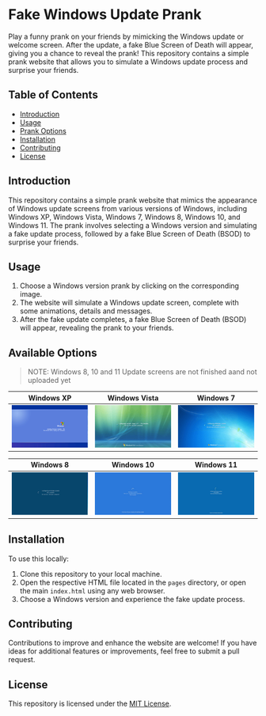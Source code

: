 # Fake Windows Update Prank
Play a funny prank on your friends by mimicking the Windows update or welcome screen. After the update, a fake Blue Screen of Death will appear, giving you a chance to reveal the prank! This repository contains a simple prank website that allows you to simulate a Windows update process and surprise your friends.

## Table of Contents
- [Introduction](#introduction)
- [Usage](#usage)
- [Prank Options](#prank-options)
- [Installation](#installation)
- [Contributing](#contributing)
- [License](#license)

## Introduction
This repository contains a simple prank website that mimics the appearance of Windows update screens from various versions of Windows, including Windows XP, Windows Vista, Windows 7, Windows 8, Windows 10, and Windows 11. The prank involves selecting a Windows version and simulating a fake update process, followed by a fake Blue Screen of Death (BSOD) to surprise your friends.

## Usage
1. Choose a Windows version prank by clicking on the corresponding image.
3. The website will simulate a Windows update screen, complete with some animations, details and messages.
4. After the fake update completes, a fake Blue Screen of Death (BSOD) will appear, revealing the prank to your friends.

## Available Options
> NOTE: Windows 8, 10 and 11 Update screens are not finished aand not uploaded yet

| Windows XP | Windows Vista | Windows 7 |
|:---:|:---:|:---:|
| ![Windows XP Prank](./assets/windows%20xp.png) | ![Windows Vista Prank](./assets/windows%20vista.png) | ![Windows 7 Prank](./assets/windows%207.png) |

| Windows 8 | Windows 10 | Windows 11 |
|:---:|:---:|:---:|
| ![Windows 8 Prank](./assets/windows%208.png) | ![Windows 10 Prank](./assets/windows%2010.png) | ![Windows 11 Prank](./assets/windows%2011.png) |

## Installation
To use this locally:
1. Clone this repository to your local machine.
2. Open the respective HTML file located in the `pages` directory, or open the main `index.html` using any web browser.
3. Choose a Windows version and experience the fake update process.

## Contributing
Contributions to improve and enhance the website are welcome! If you have ideas for additional features or improvements, feel free to submit a pull request.

## License
This repository is licensed under the [MIT License](LICENSE).
